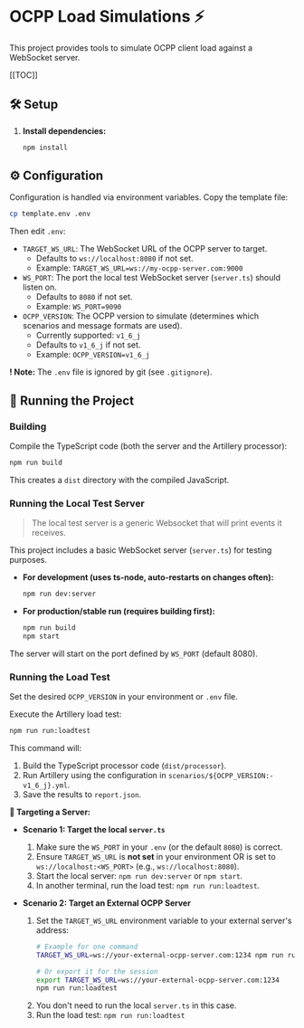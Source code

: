 # OCPP Load Simulations ⚡️

This project provides tools to simulate OCPP client load against a WebSocket server.

[[TOC]]

## 🛠️ Setup

1.  **Install dependencies:**
    ```bash
    npm install
    ```

## ⚙️ Configuration

Configuration is handled via environment variables. Copy the template file:

```bash
cp template.env .env
```

Then edit `.env`:

*   `TARGET_WS_URL`: The WebSocket URL of the OCPP server to target.
    *   Defaults to `ws://localhost:8080` if not set.
    *   Example: `TARGET_WS_URL=ws://my-ocpp-server.com:9000`
*   `WS_PORT`: The port the local test WebSocket server (`server.ts`) should listen on.
    *   Defaults to `8080` if not set.
    *   Example: `WS_PORT=9090`
*   `OCPP_VERSION`: The OCPP version to simulate (determines which scenarios and message formats are used).
    *   Currently supported: `v1_6_j`
    *   Defaults to `v1_6_j` if not set.
    *   Example: `OCPP_VERSION=v1_6_j`

**! Note:** The `.env` file is ignored by git (see `.gitignore`).

## 🚀 Running the Project

### Building

Compile the TypeScript code (both the server and the Artillery processor):

```bash
npm run build
```

This creates a `dist` directory with the compiled JavaScript.

### Running the Local Test Server

> The local test server is a generic Websocket that will print events it receives.

This project includes a basic WebSocket server (`server.ts`) for testing purposes.

*   **For development (uses ts-node, auto-restarts on changes often):**
    ```bash
    npm run dev:server
    ```
*   **For production/stable run (requires building first):**
    ```bash
    npm run build
    npm start
    ```

The server will start on the port defined by `WS_PORT` (default 8080).

### Running the Load Test

Set the desired `OCPP_VERSION` in your environment or `.env` file.

Execute the Artillery load test:

```bash
npm run run:loadtest
```

This command will:
1.  Build the TypeScript processor code (`dist/processor`).
2.  Run Artillery using the configuration in `scenarios/${OCPP_VERSION:-v1_6_j}.yml`.
3.  Save the results to `report.json`.

**🎯 Targeting a Server:**

*   **Scenario 1: Target the local `server.ts`**
    1.  Make sure the `WS_PORT` in your `.env` (or the default `8080`) is correct.
    2.  Ensure `TARGET_WS_URL` is **not set** in your environment OR is set to `ws://localhost:<WS_PORT>` (e.g., `ws://localhost:8080`).
    3.  Start the local server: `npm run dev:server` or `npm start`.
    4.  In another terminal, run the load test: `npm run run:loadtest`.

*   **Scenario 2: Target an External OCPP Server**
    1.  Set the `TARGET_WS_URL` environment variable to your external server's address:
        ```bash
        # Example for one command
        TARGET_WS_URL=ws://your-external-ocpp-server.com:1234 npm run run:loadtest

        # Or export it for the session
        export TARGET_WS_URL=ws://your-external-ocpp-server.com:1234
        npm run run:loadtest
        ```
    2.  You don't need to run the local `server.ts` in this case.
    3.  Run the load test: `npm run run:loadtest`